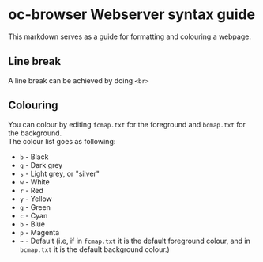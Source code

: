 # oc-browser Webserver syntax guide
This markdown serves as a guide for formatting and colouring a webpage.<br>
## Line break
A line break can be achieved by doing `<br>`
## Colouring
You can colour by editing `fcmap.txt` for the foreground and `bcmap.txt` for the background.<br>
The colour list goes as following:
* `b` - Black
* `g` - Dark grey
* `s` - Light grey, or "silver"
* `w` - White
* `r` - Red
* `y` - Yellow
* `g` - Green
* `c` - Cyan
* `b` - Blue
* `p` - Magenta
* `~` - Default (i.e, if in `fcmap.txt` it is the default foreground colour, and in `bcmap.txt` it is the default background colour.)